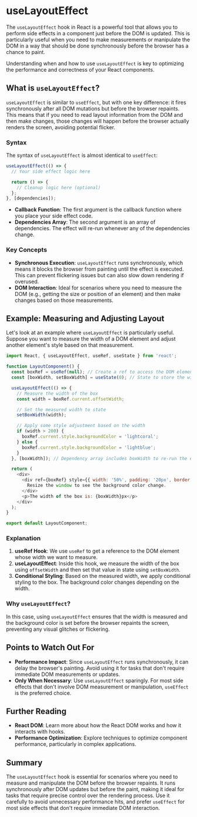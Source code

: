 # useLayoutEffect

The `useLayoutEffect` hook in React is a powerful tool that allows you to perform side effects in a component just before the DOM is updated. This is particularly useful when you need to make measurements or manipulate the DOM in a way that should be done synchronously before the browser has a chance to paint.

Understanding when and how to use `useLayoutEffect` is key to optimizing the performance and correctness of your React components.

## What is `useLayoutEffect`?

`useLayoutEffect` is similar to `useEffect`, but with one key difference: it fires synchronously after all DOM mutations but before the browser repaints. This means that if you need to read layout information from the DOM and then make changes, those changes will happen before the browser actually renders the screen, avoiding potential flicker.

### Syntax

The syntax of `useLayoutEffect` is almost identical to `useEffect`:

```javascript
useLayoutEffect(() => {
  // Your side effect logic here

  return () => {
    // Cleanup logic here (optional)
  };
}, [dependencies]);
```

- **Callback Function**: The first argument is the callback function where you place your side effect code.
- **Dependencies Array**: The second argument is an array of dependencies. The effect will re-run whenever any of the dependencies change.

### Key Concepts

- **Synchronous Execution**: `useLayoutEffect` runs synchronously, which means it blocks the browser from painting until the effect is executed. This can prevent flickering issues but can also slow down rendering if overused.
- **DOM Interaction**: Ideal for scenarios where you need to measure the DOM (e.g., getting the size or position of an element) and then make changes based on those measurements.

## Example: Measuring and Adjusting Layout

Let's look at an example where `useLayoutEffect` is particularly useful. Suppose you want to measure the width of a DOM element and adjust another element's style based on that measurement.

```javascript
import React, { useLayoutEffect, useRef, useState } from 'react';

function LayoutComponent() {
  const boxRef = useRef(null); // Create a ref to access the DOM element
  const [boxWidth, setBoxWidth] = useState(0); // State to store the width of the box

  useLayoutEffect(() => {
    // Measure the width of the box
    const width = boxRef.current.offsetWidth;

    // Set the measured width to state
    setBoxWidth(width);

    // Apply some style adjustment based on the width
    if (width > 200) {
      boxRef.current.style.backgroundColor = 'lightcoral';
    } else {
      boxRef.current.style.backgroundColor = 'lightblue';
    }
  }, [boxWidth]); // Dependency array includes boxWidth to re-run the effect if it changes

  return (
    <div>
      <div ref={boxRef} style={{ width: '50%', padding: '20px', border: '1px solid black' }}>
        Resize the window to see the background color change.
      </div>
      <p>The width of the box is: {boxWidth}px</p>
    </div>
  );
}

export default LayoutComponent;
```

### Explanation

1. **useRef Hook**: We use `useRef` to get a reference to the DOM element whose width we want to measure.
2. **useLayoutEffect**: Inside this hook, we measure the width of the box using `offsetWidth` and then set that value in state using `setBoxWidth`.
3. **Conditional Styling**: Based on the measured width, we apply conditional styling to the box. The background color changes depending on the width.

### Why `useLayoutEffect`?

In this case, using `useLayoutEffect` ensures that the width is measured and the background color is set before the browser repaints the screen, preventing any visual glitches or flickering.

## Points to Watch Out For

- **Performance Impact**: Since `useLayoutEffect` runs synchronously, it can delay the browser's painting. Avoid using it for tasks that don't require immediate DOM measurements or updates.
- **Only When Necessary**: Use `useLayoutEffect` sparingly. For most side effects that don't involve DOM measurement or manipulation, `useEffect` is the preferred choice.

## Further Reading

- **React DOM**: Learn more about how the React DOM works and how it interacts with hooks.
- **Performance Optimization**: Explore techniques to optimize component performance, particularly in complex applications.

## Summary

The `useLayoutEffect` hook is essential for scenarios where you need to measure and manipulate the DOM before the browser repaints. It runs synchronously after DOM updates but before the paint, making it ideal for tasks that require precise control over the rendering process. Use it carefully to avoid unnecessary performance hits, and prefer `useEffect` for most side effects that don't require immediate DOM interaction.